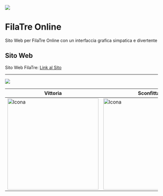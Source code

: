 <img src="https://github.com/vittorioPiotti/FilaTreOnline/blob/main/FilaTreOnline/imgs/header5.png" />



# FilaTre Online

Sito Web per FilaTre Online con un interfaccia grafica simpatica e divertente 



## Sito Web

Sito Web FilaTre: [Link al Sito](https://vittoriopiotti.altervista.org/FilaTre/Online/index.php)


---

<img src="https://github.com/vittorioPiotti/FilaTreOnline/blob/main/FilaTreOnline/imgs/home.png" />


| Vittoria | Sconfitta| Pareggio| 
| ------------ | ------------ |  ------------ | 
| <img src="https://github.com/vittorioPiotti/FilaTreOnline/blob/main/FilaTreOnline/imgs/vittoria.png" alt="Icona" width="300"/>  | <img src="https://github.com/vittorioPiotti/FilaTreOnline/blob/main/FilaTreOnline/imgs/sconfitta.png" alt="Icona" width="300"/> | <img src="https://github.com/vittorioPiotti/FilaTreOnline/blob/main/FilaTreOnline/imgs/pareggio.png" alt="Icona" width="300"/>  |


